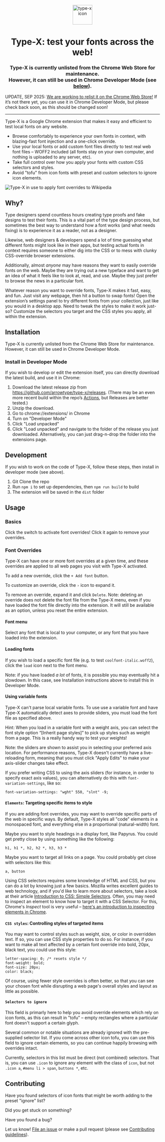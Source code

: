 <p align="center">
    <img alt="type-x icon" src="src/icons/typex-active@128.png" width="64" />
</p>
<h1 align="center">
  Type-X: test your fonts across the web!
</h1>

<!--<h3 align="center"><a href="https://chrome.google.com/webstore/detail/type-x/bfnfnnicdjkkialkldogjjmmfeiopbin" target="_blank">Now on the Chrome Web Store ↗</a></h3>-->

<h3 align="center">
Type-X is currently unlisted from the Chrome Web Store for maintenance.<br/>However, it can still be used in Chrome Developer Mode (see <a href="https://github.com/arrowtype/type-x#install-in-developer-mode">below</a>).
</h3>

UPDATE, SEP 2025: [We are working to relist it on the Chrome Web Store!](https://github.com/arrowtype/type-x/issues/125) If it’s not there yet, you can use it in Chrome Developer Mode, but please check back soon, as this should be changed soon!

---

Type-X is a Google Chrome extension that makes it easy and efficient to test local fonts on any website.

- Browse comfortably to experience your own fonts in context, with blazing-fast font injection and a one-click override.
- Use your local fonts or add custom font files directly to test real web font files – WOFF2 included (all fonts stay on your own computer, and nothing is uploaded to any server, etc).
- Take full control over how you apply your fonts with custom CSS selectors and styles.
- Avoid "tofu" from icon fonts with preset and custom selectors to ignore icon elements.

![Type-X in use to apply font overrides to Wikipedia](design/typex-demo.gif)

## Why?

Type designers spend countless hours creating type proofs and fake designs to test their fonts. This is a vital part of the type design process, but sometimes the best way to understand how a font works (and what needs fixing) is to experience it as a reader, not as a designer.

Likewise, web designers & developers spend a lot of time guessing what different fonts might look like in their apps, but testing actual fonts in context requires someone to either dig into the CSS or to mess with clunky CSS-override browser extensions.

Additionally, almost *anyone* may have reasons they want to easily override fonts on the web. Maybe they are trying out a new typeface and want to get an idea of what it feels like to look at, read, and use. Maybe they just prefer to browse the news in a particular font.

Whatever reason you want to override fonts, Type-X makes it fast, easy, and fun. Just visit any webpage, then hit a button to swap fonts! Open the extension’s settings panel to try different fonts from your collection, just like you would in a desktop app. Need to tweak the styles to make it work just-so? Customize the selectors you target and the CSS styles you apply, all within the extension.

## Installation

Type-X is currently unlisted from the Chrome Web Store for maintenance. However, it can still be used in Chrome Developer Mode.

### Install in Developer Mode

If you wish to develop or edit the extension itself, you can directly download the latest build, and use it in Chrome:

1. Download the latest release zip from https://github.com/arrowtype/type-x/releases. (There may be an even more recent build within the repo’s [Actions](https://github.com/arrowtype/type-x/actions/), but Releases are better tested.)
2. Unzip the download.
3. Go to chrome://extensions/ in Chrome
4. Turn on "Developer Mode"
5. Click "Load unpacked"
6. Click "Load unpacked" and navigate to the folder of the release you just downloaded. Alternatively, you can just drag-n-drop the folder into the extensions page.

## Development

If you wish to work on the code of Type-X, follow these steps, then install in developer mode (see above).

1. Git Clone the repo
2. Run `npm i` to set up dependencies, then `npm run build` to build
3. The extension will be saved in the `dist` folder


## Usage

### Basics

Click the switch to activate font overrides! Click it again to remove your overrides.

### Font Overrides

Type-X can have one or more font overrides at a given time, and these overrides are applied to all web pages you visit with Type-X activated.

To add a new override, click the `+ Add font` button. 

To customize an override, click the `›` icon to expand it.

To remove an override, expand it and click `Delete`. Note: deleting an override does not delete the font file from the Type-X menu, even if you have loaded the font file directly into the extension. It will still be available as an option, unless you reset the entire extension.

#### Font menu

Select any font that is local to your computer, or any font that you have loaded into the extension.

#### Loading fonts

If you wish to load a specific font file (e.g. to test `coolfont-italic.woff2`), click the `load` icon next to the font menu.

Note: if you have loaded *a lot* of fonts, it is possible you may eventually hit a slowdown. In this case, see Installation instructions above to install this in Developer Mode.

#### Using variable fonts

Type-X can't parse local variable fonts. To use use a variable font and have Type-X automatically detect axes to provide sliders, you must load the font file as specified above.

Hint: When you load in a variable font with a weight axis, you can select the font style option “[Inherit page styles]” to pick up styles such as weight from a page. This is a really handy way to test your weights!

Note: the sliders are shown to assist you in selecting your preferred axis location. For performance reasons, Type-X doesn't currently have a live-reloading form, meaning that you must click "Apply Edits" to make your axis-slider changes take effect.

If you prefer writing CSS to using the axis sliders (for instance, in order to specify exact axis values), you can alternatively do this with `font-variation-settings`, like so:

```
font-variation-settings: "wght" 550, "slnt" -9;
```

#### `Elements`: Targeting specific items to style

If you are adding font overrides, you may want to override specific parts of the web in specific ways. By default, Type-X styles all "code" elements in a monospaced font, and everything else in a proportional (natural-width) font.

Maybe you want to style headings in a display font, like Papyrus. You could get pretty close by using something like the following:

```
h1, h1 *, h2, h2 *, h3, h3 *
```

Maybe you want to target all links on a page. You could probably get close with selectors like this:

```
a, button
```

Using CSS selectors requires some knowledge of HTML and CSS, but you can do a lot by knowing just a few basics. Mozilla writes excellent guides to web technology, and if you'd like to learn more about selectors, take a look at their article [Introduction to CSS: Simple Selectors](https://developer.mozilla.org/en-US/docs/Learn/CSS/Introduction_to_CSS/Simple_selectors). Often, you may need to inspect an element to know how to target it with a CSS Selector. For this, Chrome's _Inspect_ tool is very useful – [here's an introduction to inspecting elements in Chrome](https://developers.google.com/web/tools/chrome-devtools/dom/).

#### `CSS styles`: Controlling styles of targeted items

You may want to control styles such as weight, size, or color in overridden text. If so, you can use CSS style properties to do so. For instance, if you want to make all text affected by a certain font override into bold, 20px, black text, you could use this style:

```
letter-spacing: 0; /* resets style */
font-weight: bold;
font-size: 20px;
color: black;
```

Of course, using fewer style overrides is often better, so that you can see your chosen font while disrupting a web page's overall styles and layout as little as possible.

#### `Selectors to ignore`

This field is primarly here to help you avoid override elements which rely on icon fonts, as this can result in "tofu" – empty rectangles where a particular font doesn't support a certain glyph.

Several common or notable situations are already ignored with the pre-supplied selector list. If you come across other icon tofu, you can use this field to ignore certain elements, so you can continue happily browsing with overrides intact.

Currently, selectors in this list must be direct (not combined) selectors. That is, you can use `.icon` to ignore any element with the class of `icon`, but not `.icon a`, `#menu li > span`, `buttons *`, etc.

## Contributing

Have you found selectors of icon fonts that might be worth adding to the preset "ignore" list?

Did you get stuck on something?

Have you found a bug?

Let us know! [File an issue](https://github.com/arrowtype/type-x/issues) or make a pull request (please see [Contributing guidelines](CONTRIBUTING.md)).

